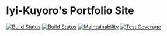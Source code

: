# Iyi-Kuyoro's Portfolio Site
[![Build Status](https://travis-ci.org/IyiKuyoro/portfolio.svg?branch=develop)](https://travis-ci.org/IyiKuyoro/portfolio) [![Build Status](https://img.shields.io/badge/protected__by-hound-9c60cb.svg)](https://houndci.com) [![Maintainability](https://api.codeclimate.com/v1/badges/04067f8a7aba45722601/maintainability)](https://codeclimate.com/github/IyiKuyoro/portfolio/maintainability) [![Test Coverage](https://api.codeclimate.com/v1/badges/04067f8a7aba45722601/test_coverage)](https://codeclimate.com/github/IyiKuyoro/portfolio/test_coverage)

